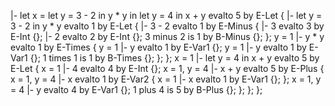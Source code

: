 |- let x = let y = 3 - 2 in y * y in let y = 4 in x + y evalto 5 by E-Let {
    |- let y = 3 - 2 in y * y evalto 1 by E-Let {
        |- 3 - 2 evalto 1 by E-Minus {
            |- 3 evalto 3 by E-Int {};
            |- 2 evalto 2 by E-Int {};
            3 minus 2 is 1 by B-Minus {};
        };
        y = 1 |- y * y evalto 1 by E-Times {
            y = 1 |- y evalto 1 by E-Var1 {};
            y = 1 |- y evalto 1 by E-Var1 {};
            1 times 1 is 1 by B-Times {};
        };
    };
    x = 1 |- let y = 4 in x + y evalto 5 by E-Let {
        x = 1 |- 4 evalto 4 by E-Int {};
        x = 1, y = 4 |- x + y evalto 5 by E-Plus {
            x = 1, y = 4 |- x evalto 1 by E-Var2 {
                x = 1 |- x evalto 1 by E-Var1 {};
            };
            x = 1, y = 4 |- y evalto 4 by E-Var1 {};
            1 plus 4 is 5 by B-Plus {};
        }; 
    };
};